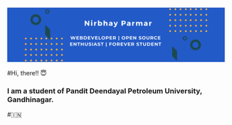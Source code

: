 ![banner](https://raw.githubusercontent.com/Nirbhayparmar/Nirbhayparmar/master/assets/webdeveloper%20open%20source%20enthusiast%20forever%20student(1).png)


#Hi, there!! :innocent:

### I am a student of Pandit Deendayal Petroleum University, Gandhinagar.  
#:india:
